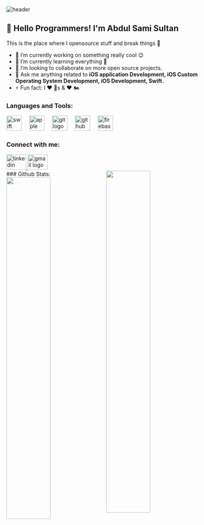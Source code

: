 ![header](https://capsule-render.vercel.app/api?type=waving&color=gradient&height=200&section=header&text=What's%20Up?&animation=twinkling&fontSize=40)


<h2 align="left">👋 Hello Programmers! I'm Abdul Sami Sultan</h1>

This is the place where I opensource stuff and break things 🤣

- 🔭 I’m currently working on something really cool 😉
- 🌱 I’m currently learning everything 🤣
- 👯 I’m looking to collaborate on more open source projects.
- 💬 Ask me anything related to <b>iOS application Development, iOS Custom Operating System Development, iOS Development, Swift.</b>
- ⚡ Fun fact: I ❤️ 🐶s & ❤️ 🏍️

### Languages and Tools:
<div align="left">
  <img src="https://cdn.jsdelivr.net/gh/devicons/devicon/icons/swift/swift-original.svg" height="40" alt="swift logo"  />
  <img width="12" />
  <img src="https://cdn.jsdelivr.net/gh/devicons/devicon/icons/apple/apple-original.svg" height="40" alt="apple logo"  />
  <img width="12" />
  <img src="https://cdn.jsdelivr.net/gh/devicons/devicon/icons/git/git-original.svg" height="40" alt="git logo"  />
  <img width="12" />
  <img src="https://cdn.jsdelivr.net/gh/devicons/devicon/icons/github/github-original-wordmark.svg" height="40" alt="github logo"  />
  <img width="12" />
  <img src="https://cdn.jsdelivr.net/gh/devicons/devicon/icons/firebase/firebase-plain.svg" height="40" alt="firebase logo"  />
</div>

### Connect with me:
<div align="left">
  <a href="https://www.linkedin.com/in/abdul-sami-sultan-452a9a1ba/" target="_blank">
    <img src="https://raw.githubusercontent.com/maurodesouza/profile-readme-generator/master/src/assets/icons/social/linkedin/default.svg" width="52" height="40" alt="linkedin logo"  />
  </a>
  <a href="abdulsami923@gmail.com" target="_blank">
    <img src="https://raw.githubusercontent.com/maurodesouza/profile-readme-generator/master/src/assets/icons/social/gmail/default.svg" width="52" height="40" alt="gmail logo"  />
  </a>
</div>
### Github Stats:

<img  src="https://github-readme-stats.vercel.app/api?username=AbdulSami-Sultan&show_icons=true&hide_border=true&theme=highcontrast" width="48%" align="right" >
<img  src="https://github-readme-streak-stats.herokuapp.com/?user=AbdulSami-Sultan&theme=highcontrast" width="48%" >
